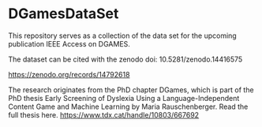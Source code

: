 # DGamesDataSet
This repository serves as a collection of the data set for the upcoming publication IEEE Access on DGAMES.

The dataset can be cited with the zenodo doi: 10.5281/zenodo.14416575 

https://zenodo.org/records/14792618

The research originates from the PhD chapter DGames, which is part of the PhD thesis Early Screening of Dyslexia Using a Language-Independent Content Game and Machine Learning by Maria Rauschenberger. Read the full thesis here. https://www.tdx.cat/handle/10803/667692

